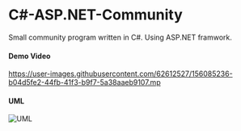# C#-ASP.NET-Community
Small community program written in C#. Using ASP.NET framwork.
#### Demo Video
https://user-images.githubusercontent.com/62612527/156085236-b04d5fe2-44fb-41f3-b9f7-5a38aaeb9107.mp
#### UML
![UML](https://user-images.githubusercontent.com/62612527/156084924-626ed143-8b52-4e6f-922c-3f880cf8b27a.jpg)
